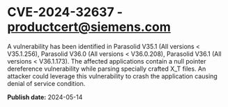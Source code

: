 # CVE-2024-32637 - productcert@siemens.com

A vulnerability has been identified in Parasolid V35.1 (All versions < V35.1.256), Parasolid V36.0 (All versions < V36.0.208), Parasolid V36.1 (All versions < V36.1.173). The affected applications contain a null pointer dereference vulnerability while parsing specially crafted X_T files. An attacker could leverage this vulnerability to crash the application causing denial of service condition.

**Publish date:** 2024-05-14
